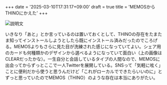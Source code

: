 +++
date = '2025-03-10T17:31:17+09:00'
draft = true
title = 'MEMOSからTHINOにかえた'
+++

![説明文](/images/ob.jpg)

いきなり「あと」とか言っているのは置いておくとして、THINOの存在をたまたま知ってインストールしようとしたら既にインストール済みだったのでころげる。MEMOSよりもさらに見た目が洗練された感じになっていてよい。シェア用のカードも何種類かのデザインから選べるようになっていて面白い（上の画像はCLEARだったかな）。一生自分と会話しているタイプの人間なので、MEMOSに出会ってからずっとここで一人Twitterを展開している。SNSって「気軽に呟く」ことに便利だから使うと思うんだけど「これがローカルでできたらいいのに」とずっと思っていたのでMEMOS（THINO）のような存在は本当にありがたい。
